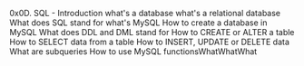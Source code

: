 0x0D. SQL - Introduction
what's a database
what's a relational database
What does SQL stand for
what's MySQL
How to create a database in MySQL
What does DDL and DML stand for
How to CREATE or ALTER a table
How to SELECT data from a table
How to INSERT, UPDATE or DELETE data
What are subqueries
How to use MySQL functionsWhatWhatWhat